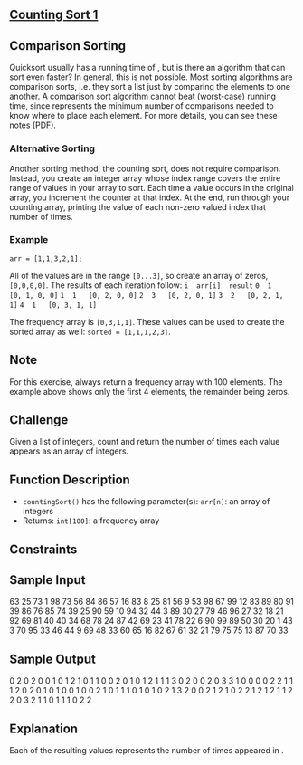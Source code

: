 ## [Counting Sort 1](https://www.hackerrank.com/challenges/one-week-preparation-kit-countingsort1/)

## Comparison Sorting

Quicksort usually has a running time of , but is there an algorithm that can sort
even faster? In general, this is not possible. Most sorting algorithms are
comparison sorts, i.e. they sort a list just by comparing the elements to one
another. A comparison sort algorithm cannot beat (worst-case) running time,
since represents the minimum number of comparisons needed to know where to
place each element. For more details, you can see these notes (PDF).

### Alternative Sorting

Another sorting method, the counting sort, does not require comparison.
Instead, you create an integer array whose index range covers the entire
range of values in your array to sort. Each time a value occurs in the
original array, you increment the counter at that index. At the end, run
through your counting array, printing the value of each non-zero valued
index that number of times.

### Example

`arr = [1,1,3,2,1];`

All of the values are in the range `[0...3]`, so create an array of zeros, `[0,0,0,0]`.
The results of each iteration follow:
`i	arr[i]	result`
`0	1	[0, 1, 0, 0]`
`1	1	[0, 2, 0, 0]`
`2	3	[0, 2, 0, 1]`
`3	2	[0, 2, 1, 1]`
`4	1	[0, 3, 1, 1]`

The frequency array is `[0,3,1,1]`.
These values can be used to create the sorted array as well: `sorted = [1,1,1,2,3]`.

## Note

For this exercise, always return a frequency array with 100 elements.
The example above shows only the first 4 elements, the remainder being zeros.

## Challenge

Given a list of integers, count and return the number of times each value
appears as an array of integers.

## Function Description

- `countingSort()` has the following parameter(s): `arr[n]`: an array of integers
- Returns: `int[100]`: a frequency array

## Constraints

## Sample Input

63 25 73 1 98 73 56 84 86 57 16 83 8 25 81 56 9 53 98 67 99 12 83 89 80 91 39 86 76 85 74 39 25 90 59 10 94 32 44 3 89 30 27 79 46 96 27 32 18 21 92 69 81 40 40 34 68 78 24 87 42 69 23 41 78 22 6 90 99 89 50 30 20 1 43 3 70 95 33 46 44 9 69 48 33 60 65 16 82 67 61 32 21 79 75 75 13 87 70 33

## Sample Output

0 2 0 2 0 0 1 0 1 2 1 0 1 1 0 0 2 0 1 0 1 2 1 1 1 3 0 2 0 0 2 0 3 3 1 0 0 0 0 2 2 1 1 1 2 0 2 0 1 0 1 0 0 1 0 0 2 1 0 1 1 1 0 1 0 1 0 2 1 3 2 0 0 2 1 2 1 0 2 2 1 2 1 2 1 1 2 2 0 3 2 1 1 0 1 1 1 0 2 2

## Explanation

Each of the resulting values represents the number of times appeared in .
